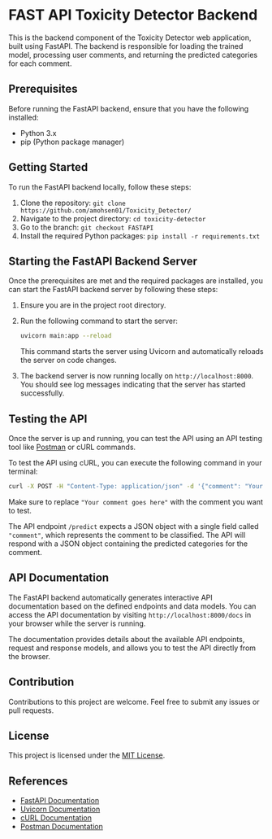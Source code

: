 # FAST API Toxicity Detector Backend

This is the backend component of the Toxicity Detector web application, built using FastAPI. The backend is responsible for loading the trained model, processing user comments, and returning the predicted categories for each comment.

## Prerequisites

Before running the FastAPI backend, ensure that you have the following installed:

- Python 3.x
- pip (Python package manager)

## Getting Started

To run the FastAPI backend locally, follow these steps:

1. Clone the repository: `git clone https://github.com/amohsen01/Toxicity_Detector/`
2. Navigate to the project directory: `cd toxicity-detector`
3. Go to the branch: `git checkout FASTAPI`
4. Install the required Python packages: `pip install -r requirements.txt`

## Starting the FastAPI Backend Server

Once the prerequisites are met and the required packages are installed, you can start the FastAPI backend server by following these steps:

1. Ensure you are in the project root directory.
2. Run the following command to start the server:

   ```bash
   uvicorn main:app --reload
   ```

   This command starts the server using Uvicorn and automatically reloads the server on code changes.

3. The backend server is now running locally on `http://localhost:8000`. You should see log messages indicating that the server has started successfully.

## Testing the API

Once the server is up and running, you can test the API using an API testing tool like [Postman](https://www.postman.com/) or cURL commands.

To test the API using cURL, you can execute the following command in your terminal:

```bash
curl -X POST -H "Content-Type: application/json" -d '{"comment": "Your comment goes here"}' http://localhost:8000/predict
```

Make sure to replace `"Your comment goes here"` with the comment you want to test.

The API endpoint `/predict` expects a JSON object with a single field called `"comment"`, which represents the comment to be classified. The API will respond with a JSON object containing the predicted categories for the comment.

## API Documentation

The FastAPI backend automatically generates interactive API documentation based on the defined endpoints and data models. You can access the API documentation by visiting `http://localhost:8000/docs` in your browser while the server is running.

The documentation provides details about the available API endpoints, request and response models, and allows you to test the API directly from the browser.

## Contribution

Contributions to this project are welcome. Feel free to submit any issues or pull requests.

## License

This project is licensed under the [MIT License](LICENSE).

## References

- [FastAPI Documentation](https://fastapi.tiangolo.com/)
- [Uvicorn Documentation](https://www.uvicorn.org/)
- [cURL Documentation](https://curl.se/docs/)
- [Postman Documentation](https://learning.postman.com/docs/getting-started/introduction/)
